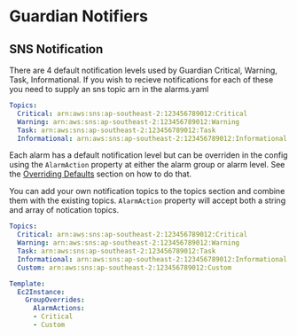 # Guardian Notifiers

## SNS Notification

There are 4 default notification levels used by Guardian Critical, Warning, Task, Informational. If you wish to recieve notifications for each of these you need to supply an sns topic arn in the alarms.yaml

```yaml
Topics:
  Critical: arn:aws:sns:ap-southeast-2:123456789012:Critical
  Warning: arn:aws:sns:ap-southeast-2:123456789012:Warning
  Task: arn:aws:sns:ap-southeast-2:123456789012:Task
  Informational: arn:aws:sns:ap-southeast-2:123456789012:Informational
```

Each alarm has a default notification level but can be overriden in the config using the `AlarmAction` property at either the alarm group or alarm level. See the [Overriding Defaults](#overriding-defaults) section on how to do that.

You can add your own notification topics to the topics section and combine them with the existing topics. `AlarmAction` property will accept both a string and array of notication topics.

```yaml
Topics:
  Critical: arn:aws:sns:ap-southeast-2:123456789012:Critical
  Warning: arn:aws:sns:ap-southeast-2:123456789012:Warning
  Task: arn:aws:sns:ap-southeast-2:123456789012:Task
  Informational: arn:aws:sns:ap-southeast-2:123456789012:Informational
  Custom: arn:aws:sns:ap-southeast-2:123456789012:Custom

Template:
  Ec2Instance:
    GroupOverrides:
      AlarmActions:
      - Critical
      - Custom
```

